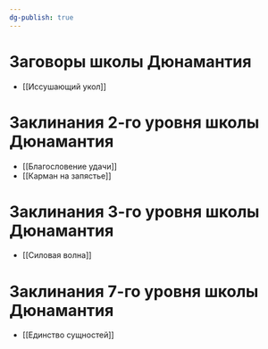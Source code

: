 ```yaml
---
dg-publish: true
---
```

# Заговоры школы Дюнамантия
- [[Иссушающий укол]]
# Заклинания 2-го уровня школы Дюнамантия
- [[Благословение удачи]]
- [[Карман на запястье]]
# Заклинания 3-го уровня школы Дюнамантия
- [[Силовая волна]]
# Заклинания 7-го уровня школы Дюнамантия
- [[Единство сущностей]]
